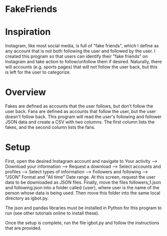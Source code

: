 # FakeFriends

# Inspiration
Instagram, like most social media, is full of "fake friends", which I define as any account that is not both following the user and followed by the user. I created this program so that users can identify their "fake friends" on Instagram and take action to follow/unfollow them if desired. Naturally, there will accounts (e.g. sports pages) that will not follow the user back, but this is left for the user to categorize. 

# Overview
Fakes are defined as accounts that the user follows, but don't follow the user back. Fans are defined as accounts that follow the user, but the user doesn't follow back. This program will read the user's following and follower JSON data and create a CSV with two columns. The first column lists the fakes, and the second column lists the fans.

# Setup
First, open the desired Instagram account and navigate to Your activity --> 
Download your information --> Request a download --> Select accounts and profiles --> Select types of information --> Followers and following --> "JSON" Format and "All time" Date range. At this screen, request the user data to be 
downloaded as JSON files. Finally, move the files followers_1.json and 
following.json into a folder called {user}, where user is the name of the 
person whose data is being used. Then move this folder into the same 
local directory as igbot.py.

The json and pandas libraries must be installed in Python for this program to run (see other tutorials online to install these).

Once the setup is complete, run the file igbot.py and follow the 
instructions that are provided.

